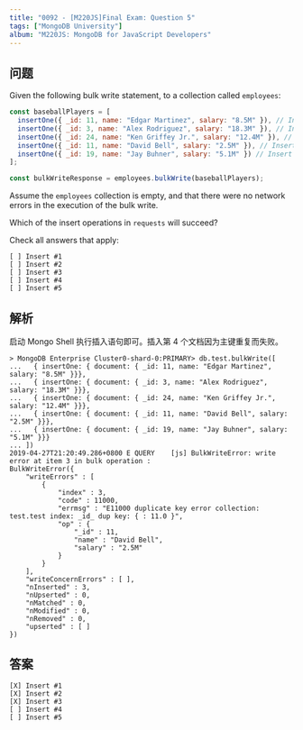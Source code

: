 ```yaml
---
title: "0092 - [M220JS]Final Exam: Question 5"
tags: ["MongoDB University"]
album: "M220JS: MongoDB for JavaScript Developers"
---
```


## 问题

Given the following bulk write statement, to a collection called `employees`:

```js
const baseballPlayers = [
  insertOne({ _id: 11, name: "Edgar Martinez", salary: "8.5M" }), // Insert #1
  insertOne({ _id: 3, name: "Alex Rodriguez", salary: "18.3M" }), // Insert #2
  insertOne({ _id: 24, name: "Ken Griffey Jr.", salary: "12.4M" }), // Insert #3
  insertOne({ _id: 11, name: "David Bell", salary: "2.5M" }), // Insert #4
  insertOne({ _id: 19, name: "Jay Buhner", salary: "5.1M" }) // Insert #5
];

const bulkWriteResponse = employees.bulkWrite(baseballPlayers);
```

Assume the `employees` collection is empty, and that there were no network errors in the execution of the bulk write.

Which of the insert operations in `requests` will succeed?

Check all answers that apply:

```
[ ] Insert #1
[ ] Insert #2
[ ] Insert #3
[ ] Insert #4
[ ] Insert #5
```

## 解析

启动 Mongo Shell 执行插入语句即可。插入第 4 个文档因为主键重复而失败。

```
> MongoDB Enterprise Cluster0-shard-0:PRIMARY> db.test.bulkWrite([
...   { insertOne: { document: { _id: 11, name: "Edgar Martinez", salary: "8.5M" }}},
...   { insertOne: { document: { _id: 3, name: "Alex Rodriguez", salary: "18.3M" }}},
...   { insertOne: { document: { _id: 24, name: "Ken Griffey Jr.", salary: "12.4M" }}},
...   { insertOne: { document: { _id: 11, name: "David Bell", salary: "2.5M" }}},
...   { insertOne: { document: { _id: 19, name: "Jay Buhner", salary: "5.1M" }}}
... ])
2019-04-27T21:20:49.286+0800 E QUERY    [js] BulkWriteError: write error at item 3 in bulk operation :
BulkWriteError({
	"writeErrors" : [
		{
			"index" : 3,
			"code" : 11000,
			"errmsg" : "E11000 duplicate key error collection: test.test index: _id_ dup key: { : 11.0 }",
			"op" : {
				"_id" : 11,
				"name" : "David Bell",
				"salary" : "2.5M"
			}
		}
	],
	"writeConcernErrors" : [ ],
	"nInserted" : 3,
	"nUpserted" : 0,
	"nMatched" : 0,
	"nModified" : 0,
	"nRemoved" : 0,
	"upserted" : [ ]
})
```

## 答案

```
[X] Insert #1
[X] Insert #2
[X] Insert #3
[ ] Insert #4
[ ] Insert #5
```
